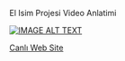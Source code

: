 El Isim Projesi Video Anlatimi

[![IMAGE ALT TEXT](https://img.youtube.com/vi/8Tf6chQ-BN8/0.jpg)](https://www.youtube.com/watch?v=8Tf6chQ-BN8)

[Canlı Web Site](https://el-isim.netlify.app/)
